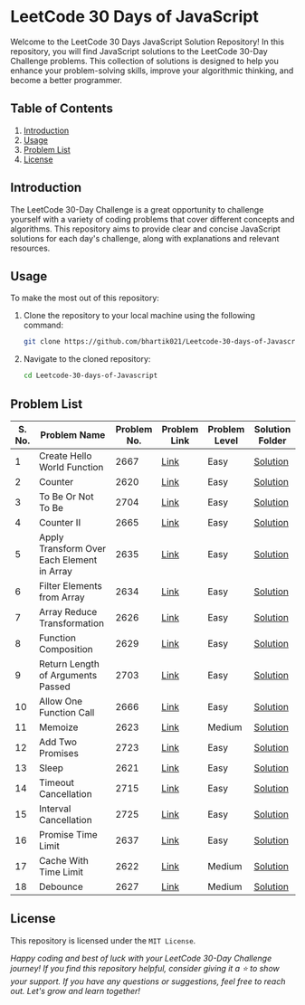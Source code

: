 # LeetCode 30 Days of JavaScript

Welcome to the LeetCode 30 Days JavaScript Solution Repository! In this repository, you will find JavaScript solutions to the LeetCode 30-Day Challenge problems. This collection of solutions is designed to help you enhance your problem-solving skills, improve your algorithmic thinking, and become a better programmer.

## Table of Contents

1. [Introduction](#introduction)
2. [Usage](#usage)
3. [Problem List](#problem-list)
5. [License](#license)

## Introduction

The LeetCode 30-Day Challenge is a great opportunity to challenge yourself with a variety of coding problems that cover different concepts and algorithms. This repository aims to provide clear and concise JavaScript solutions for each day's challenge, along with explanations and relevant resources.

## Usage

To make the most out of this repository:

1. Clone the repository to your local machine using the following command:
   ```bash
   git clone https://github.com/bhartik021/Leetcode-30-days-of-Javascript.git
   ```

2. Navigate to the cloned repository:
     ```bash
     cd Leetcode-30-days-of-Javascript
     ```

## Problem List
| S. No. | Problem Name | Problem No. | Problem Link | Problem Level | Solution Folder |
| ------ | ------------ | ----------- | ------------ | ------------- | -------- |
| 1 | Create Hello World Function | 2667 |[Link](https://leetcode.com/problems/create-hello-world-function/?envType=study-plan-v2&envId=30-days-of-javascript) | Easy | [Solution](https://github.com/bhartik021/LeetCode-30-Days-of-JavaScript/blob/main/2667.%20Create%20Hello%20World%20Function/Solution.js) |
| 2 | Counter | 2620 | [Link](https://leetcode.com/problems/counter/?envType=study-plan-v2&envId=30-days-of-javascript) | Easy | [Solution](https://github.com/bhartik021/LeetCode-30-Days-of-JavaScript/blob/main/2620.%20Counter/Solution.js) |
| 3 | To Be Or Not To Be | 2704 | [Link](https://leetcode.com/problems/to-be-or-not-to-be/?envType=study-plan-v2&envId=30-days-of-javascript) | Easy | [Solution](https://github.com/bhartik021/LeetCode-30-Days-of-JavaScript/blob/main/2704.%20To%20Be%20Or%20Not%20To%20Be/Solution.js) |
| 4 | Counter II | 2665 | [Link](https://leetcode.com/problems/counter-ii/?envType=study-plan-v2&envId=30-days-of-javascript) | Easy | [Solution](https://github.com/bhartik021/LeetCode-30-Days-of-JavaScript/blob/main/2665.%20Counter%20II/Solution.js) |
| 5 | Apply Transform Over Each Element in Array | 2635 | [Link](https://leetcode.com/problems/apply-transform-over-each-element-in-array/?envType=study-plan-v2&envId=30-days-of-javascript) | Easy | [Solution](https://github.com/bhartik021/LeetCode-30-Days-of-JavaScript/blob/main/2635.%20Apply%20Transform%20Over%20Each%20Element%20in%20Array/Solution.js) |
| 6 | Filter Elements from Array | 2634 | [Link](https://leetcode.com/problems/filter-elements-from-array/) | Easy | [Solution](https://github.com/bhartik021/LeetCode-30-Days-of-JavaScript/blob/main/2634.%20Filter%20Elements%20from%20Array/Solution.js) |
| 7 | Array Reduce Transformation | 2626 | [Link](https://leetcode.com/problems/array-reduce-transformation/) | Easy | [Solution](https://github.com/bhartik021/LeetCode-30-Days-of-JavaScript/blob/main/2626.%20Array%20Reduce%20Transformation/Solution.js) |
| 8 | Function Composition | 2629 | [Link](https://leetcode.com/problems/function-composition/) | Easy | [Solution](https://github.com/bhartik021/LeetCode-30-Days-of-JavaScript/blob/main/2629.%20Function%20Composition/Solution.js) |
| 9 | Return Length of Arguments Passed | 2703 | [Link](https://leetcode.com/problems/return-length-of-arguments-passed/) | Easy | [Solution](https://github.com/bhartik021/LeetCode-30-Days-of-JavaScript/blob/main/2703.%20Return%20Length%20of%20Arguments%20Passed/Solution.js) |
| 10 | Allow One Function Call | 2666 | [Link](https://leetcode.com/problems/allow-one-function-call/) | Easy | [Solution](https://github.com/bhartik021/LeetCode-30-Days-of-JavaScript/blob/main/2666.%20Allow%20One%20Function%20Call/Solution.js) |
| 11 | Memoize | 2623 | [Link](https://leetcode.com/problems/memoize/) | Medium | [Solution](https://github.com/bhartik021/LeetCode-30-Days-of-JavaScript/blob/main/2623.%20Memoize/Solution.js) |
| 12 | Add Two Promises | 2723 | [Link](https://leetcode.com/problems/add-two-promises/?envType=study-plan-v2&envId=30-days-of-javascript) | Easy | [Solution](https://github.com/bhartik021/LeetCode-30-Days-of-JavaScript/blob/main/2723.%20Add%20Two%20Promises/Solution.js) |
| 13 | Sleep | 2621 | [Link](https://leetcode.com/problems/sleep/) | Easy | [Solution](https://github.com/bhartik021/LeetCode-30-Days-of-JavaScript/blob/main/2621.%20Sleep/Solution.js) |
| 14 | Timeout Cancellation | 2715 | [Link](https://leetcode.com/problems/timeout-cancellation/) | Easy | [Solution](https://github.com/bhartik021/LeetCode-30-Days-of-JavaScript/blob/main/2715.%20Timeout%20Cancellation/Solution.js) |
| 15 | Interval Cancellation | 2725 | [Link](https://leetcode.com/problems/interval-cancellation/) | Easy | [Solution](https://github.com/bhartik021/LeetCode-30-Days-of-JavaScript/blob/main/2725.%20Interval%20Cancellation/Solution.js) |
| 16 | Promise Time Limit | 2637 | [Link](https://leetcode.com/problems/promise-time-limit/) | Easy | [Solution](https://github.com/bhartik021/LeetCode-30-Days-of-JavaScript/blob/main/2637.%20Promise%20Time%20Limit/Solution.js) |
| 17 | Cache With Time Limit | 2622 | [Link](https://leetcode.com/problems/cache-with-time-limit/) | Medium | [Solution](https://github.com/bhartik021/LeetCode-30-Days-of-JavaScript/blob/main/2622.%20Cache%20With%20Time%20Limit/Solution.js) |
| 18 | Debounce | 2627 | [Link](https://leetcode.com/problems/debounce/) | Medium | [Solution](https://github.com/bhartik021/LeetCode-30-Days-of-JavaScript/blob/main/2627.%20Debounce/Solution.js) |


## License
This repository is licensed under the `MIT License`.

_Happy coding and best of luck with your LeetCode 30-Day Challenge journey! If you find this repository helpful, consider giving it a ⭐ to show your support. If you have any questions or suggestions, feel free to reach out. Let's grow and learn together!_

